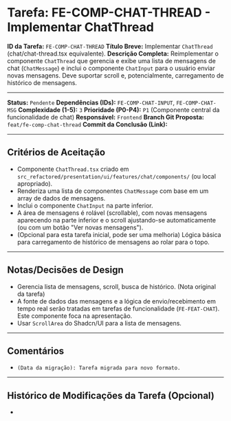 # Tarefa: FE-COMP-CHAT-THREAD - Implementar ChatThread

**ID da Tarefa:** `FE-COMP-CHAT-THREAD`
**Título Breve:** Implementar `ChatThread` (chat/chat-thread.tsx equivalente).
**Descrição Completa:**
Reimplementar o componente `ChatThread` que gerencia e exibe uma lista de mensagens de chat (`ChatMessage`) e inclui o componente `ChatInput` para o usuário enviar novas mensagens. Deve suportar scroll e, potencialmente, carregamento de histórico de mensagens.

---

**Status:** `Pendente`
**Dependências (IDs):** `FE-COMP-CHAT-INPUT`, `FE-COMP-CHAT-MSG`
**Complexidade (1-5):** `3`
**Prioridade (P0-P4):** `P1` (Componente central da funcionalidade de chat)
**Responsável:** `Frontend`
**Branch Git Proposta:** `feat/fe-comp-chat-thread`
**Commit da Conclusão (Link):**

---

## Critérios de Aceitação
- Componente `ChatThread.tsx` criado em `src_refactored/presentation/ui/features/chat/components/` (ou local apropriado).
- Renderiza uma lista de componentes `ChatMessage` com base em um array de dados de mensagens.
- Inclui o componente `ChatInput` na parte inferior.
- A área de mensagens é rolável (scrollable), com novas mensagens aparecendo na parte inferior e o scroll ajustando-se automaticamente (ou com um botão "Ver novas mensagens").
- (Opcional para esta tarefa inicial, pode ser uma melhoria) Lógica básica para carregamento de histórico de mensagens ao rolar para o topo.

---

## Notas/Decisões de Design
- Gerencia lista de mensagens, scroll, busca de histórico. (Nota original da tarefa)
- A fonte de dados das mensagens e a lógica de envio/recebimento em tempo real serão tratadas em tarefas de funcionalidade (`FE-FEAT-CHAT`). Este componente foca na apresentação.
- Usar `ScrollArea` do Shadcn/UI para a lista de mensagens.

---

## Comentários
- `(Data da migração): Tarefa migrada para novo formato.`

---

## Histórico de Modificações da Tarefa (Opcional)
-
